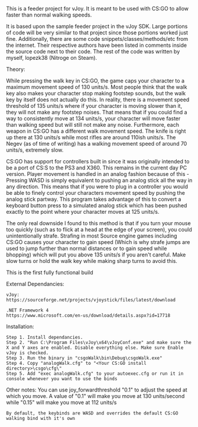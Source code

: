 This is a feeder project for vJoy. It is meant to be used with CS:GO to allow faster than normal walking speeds.

It is based upon the sample feeder project in the vJoy SDK. Large portions of code will be very similar to that project since those portions worked just fine. Additionally, there are some code snippets/classes/methods/etc from the internet. Their respective authors have been listed in comments inside the source code next to their code. The rest of the code was written by myself, lopezk38 (Nitroge on Steam).

Theory:

While pressing the walk key in CS:GO, the game caps your character to a maximum movement speed of 130 units/s. Most people think that the walk key also makes your character stop making footstep sounds, but the walk key by itself does not actually do this. In reality, there is a movement speed threshold of 135 units/s where if your character is moving slower than it, they will not make any footstep noises. That means that if you could find a way to consistently move at 134 units/s, your character will move faster than walking speed but will still not make any noise. Furthermore, each weapon in CS:GO has a different walk movement speed. The knife is right up there at 130 units/s while most rifles are around 110ish units/s. The Negev (as of time of writing) has a walking movement speed of around 70 units/s, extremely slow. 

CS:GO has support for controllers built in since it was originally intended to be a port of CS:S to the PS3 and X360. This remains in the current day PC version. Player movement is handled in an analog fashion because of this - Pressing WASD is simply equivalent to pushing an analog stick all the way in any direction. This means that if you were to plug in a controller you would be able to finely control your characters movement speed by pushing the analog stick partway. This program takes advantage of this to convert a keyboard button press to a simulated analog stick which has been pushed exactly to the point where your character moves at 125 units/s. 

The only real downside I found to this method is that if you turn your mouse too quickly (such as to flick at a head at the edge of your screen), you could unintentionally strafe. Strafing in most Source engine games including CS:GO causes your character to gain speed (Which is why strafe jumps are used to jump further than normal distances or to gain speed while bhopping) which will put you above 135 units/s if you aren't careful. Make slow turns or hold the walk key while making sharp turns to avoid this.

This is the first fully functional build

External Dependancies:

	vJoy:
	https://sourceforge.net/projects/vjoystick/files/latest/download
	
	.NET Framework 4
	https://www.microsoft.com/en-us/download/details.aspx?id=17718
	
	
Installation:

	Step 1. Install dependancies.
	Step 2. "Run C:\Program Files\vJoy\x64\vJoyConf.exe" and make sure the X and Y axes are enabled. Disable everything else. Make sure Enable vJoy is checked.
	Step 3. Run the binary in "csgoWalk\bin\Debug\csgoWalk.exe"
	Step 4. Copy "analogWalk.cfg" to "<Your CS:GO install directory>\csgo\cfg\"
	Step 5. Add "exec analogWalk.cfg" to your autoexec.cfg or run it in console whenever you want to use the binds
	
Other notes:
	You can use joy_forwardthreshold "0.1" to adjust the speed at which you move. A value of "0.1" will make you move at 130 units/second while "0.15" will make you move at 112 units/s
	
	By default, the keybinds are WASD and overrides the default CS:GO walking bind with it's own